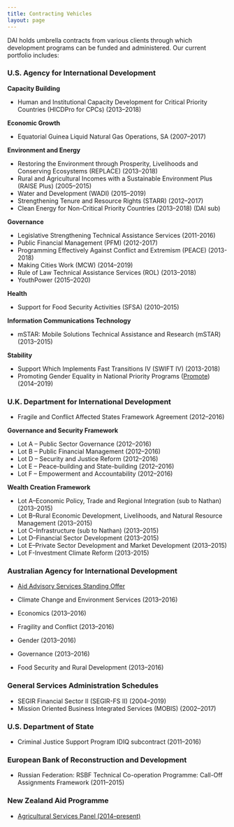 ```yaml
---
title: Contracting Vehicles
layout: page
---
```


DAI holds umbrella contracts from various clients through which development programs can be funded and administered. Our current portfolio includes:

###  U.S. Agency for International Development

**Capacity Building**

* Human and Institutional Capacity Development for Critical Priority Countries (HICDPro for CPCs) (2013–2018)

**Economic Growth**

* Equatorial Guinea Liquid Natural Gas Operations, SA (2007–2017)

**Environment and Energy**

* Restoring the Environment through Prosperity, Livelihoods and Conserving Ecosystems (REPLACE) (2013–2018)
* Rural and Agricultural Incomes with a Sustainable Environment Plus (RAISE Plus) (2005–2015)
* Water and Development (WADI) (2015–2019)
* Strengthening Tenure and Resource Rights (STARR) (2012–2017)
* Clean Energy for Non-Critical Priority Countries (2013–2018) (DAI sub)

**Governance**

* Legislative Strengthening Technical Assistance Services (2011-2016)
* Public Financial Management (PFM) (2012-2017)
* Programming Effectively Against Conflict and Extremism (PEACE) (2013-2018)
* Making Cities Work (MCW) (2014–2019)
* Rule of Law Technical Assistance Services (ROL) (2013–2018)
* YouthPower (2015–2020)

**Health**

* Support for Food Security Activities (SFSA) (2010–2015)

**Information Communications Technology**

* mSTAR: Mobile Solutions Technical Assistance and Research (mSTAR) (2013–2015)

**Stability**

* Support Which Implements Fast Transitions IV (SWIFT IV) (2013-2018)
* Promoting Gender Equality in National Priority Programs ([Promote][1]) (2014–2019)



###  U.K. Department for International Development

* Fragile and Conflict Affected States Framework Agreement (2012–2016)

**Governance and Security Framework**

* Lot A – Public Sector Governance (2012–2016)
* Lot B – Public Financial Management (2012–2016)
* Lot D – Security and Justice Reform (2012–2016)
* Lot E – Peace-building and State-building (2012–2016)
* Lot F – Empowerment and Accountability (2012–2016)

**Wealth Creation Framework**

* Lot A–Economic Policy, Trade and Regional Integration (sub to Nathan) (2013–2015)
* Lot B–Rural Economic Development, Livelihoods, and Natural Resource Management (2013–2015)
* Lot C–Infrastructure (sub to Nathan) (2013–2015)
* Lot D–Financial Sector Development (2013–2015)
* Lot E–Private Sector Development and Market Development (2013–2015)
* Lot F-Investment Climate Reform (2013-2015)

###  Australian Agency for International Development

* [Aid Advisory Services Standing Offer][2]

* Climate Change and Environment Services (2013–2016)
* Economics (2013–2016)
* Fragility and Conflict (2013–2016)
* Gender (2013–2016)
* Governance (2013–2016)
* Food Security and Rural Development (2013–2016)

###  General Services Administration Schedules

* SEGIR Financial Sector II (SEGIR-FS II) (2004–2019)
* Mission Oriented Business Integrated Services (MOBIS) (2002–2017)

###  U.S. Department of State

* Criminal Justice Support Program IDIQ subcontract (2011–2016)

###  European Bank of Reconstruction and Development

* Russian Federation: RSBF Technical Co-operation Programme: Call-Off Assignments Framework (2011–2015)

###  New Zealand Aid Programme
* [Agricultural Services Panel (2014–present)](http://frameworkcontracts.com/lots/mfat)

[1]: http://www.usaid.gov/afghanistan/promote
[2]: http://frameworkcontracts.com/lots/dfat/
